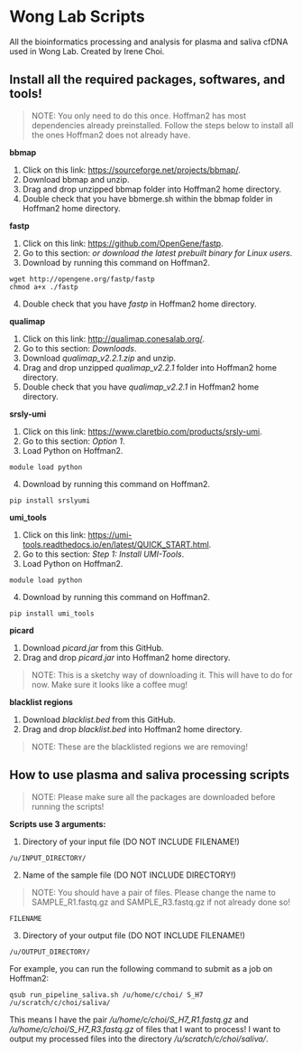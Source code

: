 # Wong Lab Scripts

All the bioinformatics processing and analysis for plasma and saliva cfDNA used in Wong Lab. Created by Irene Choi.


## Install all the required packages, softwares, and tools!

> NOTE:
> You only need to do this once. Hoffman2 has most dependencies already preinstalled. 
> Follow the steps below to install all the ones Hoffman2 does not already have.

**bbmap**

1. Click on this link: https://sourceforge.net/projects/bbmap/.
2. Download bbmap and unzip.
3. Drag and drop unzipped bbmap folder into Hoffman2 home directory.
4. Double check that you have bbmerge.sh within the bbmap folder in Hoffman2 home directory.

**fastp**

1. Click on this link: https://github.com/OpenGene/fastp.
2. Go to this section: *or download the latest prebuilt binary for Linux users*.
3. Download by running this command on Hoffman2.
```
wget http://opengene.org/fastp/fastp
chmod a+x ./fastp
```
4. Double check that you have *fastp* in Hoffman2 home directory.

**qualimap**

1. Click on this link: http://qualimap.conesalab.org/.
2. Go to this section: *Downloads*.
3. Download *qualimap_v2.2.1.zip* and unzip.
4. Drag and drop unzipped *qualimap_v2.2.1* folder into Hoffman2 home directory.
5. Double check that you have *qualimap_v2.2.1* in Hoffman2 home directory.

**srsly-umi**

1. Click on this link: https://www.claretbio.com/products/srsly-umi.
2. Go to this section: *Option 1*.
3. Load Python on Hoffman2.
```
module load python
```
4. Download by running this command on Hoffman2.
```
pip install srslyumi
```

**umi_tools**

1. Click on this link: https://umi-tools.readthedocs.io/en/latest/QUICK_START.html.
2. Go to this section: *Step 1: Install UMI-Tools*.
3. Load Python on Hoffman2.
```
module load python
```
4. Download by running this command on Hoffman2.
```
pip install umi_tools
```

**picard**

1. Download *picard.jar* from this GitHub.
2. Drag and drop *picard.jar* into Hoffman2 home directory.

> NOTE:
> This is a sketchy way of downloading it. This will have to do for now.
> Make sure it looks like a coffee mug!

**blacklist regions**

1. Download *blacklist.bed* from this GitHub.
2. Drag and drop *blacklist.bed* into Hoffman2 home directory.

> NOTE:
> These are the blacklisted regions we are removing!


## How to use plasma and saliva processing scripts

> NOTE:
> Please make sure all the packages are downloaded before running the scripts!

**Scripts use 3 arguments:**
1. Directory of your input file (DO NOT INCLUDE FILENAME!)
```
/u/INPUT_DIRECTORY/
```
2. Name of the sample file (DO NOT INCLUDE DIRECTORY!)
> NOTE:
> You should have a pair of files.
> Please change the name to SAMPLE_R1.fastq.gz and SAMPLE_R3.fastq.gz if not already done so!
```
FILENAME
```
3. Directory of your output file (DO NOT INCLUDE FILENAME!)
```
/u/OUTPUT_DIRECTORY/
```

For example, you can run the following command to submit as a job on Hoffman2: 
```
qsub run_pipeline_saliva.sh /u/home/c/choi/ S_H7 /u/scratch/c/choi/saliva/
```
This means I have the pair */u/home/c/choi/S_H7_R1.fastq.gz* and */u/home/c/choi/S_H7_R3.fastq.gz* of files that I want to process!
I want to output my processed files into the directory */u/scratch/c/choi/saliva/*.